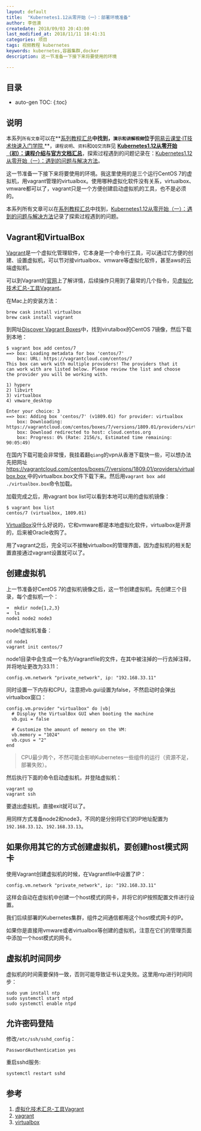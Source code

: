 ```yaml
---
layout: default
title:  "Kubernetes1.12从零开始（一）：部署环境准备"
author: 李佶澳
createdate: 2018/09/03 20:43:00
last_modified_at: 2018/11/11 18:41:31
categories: 项目
tags: 视频教程 kubernetes
keywords: kubernetes,容器集群,docker
description: 这一节准备一下接下来将要使用的环境

---
```


## 目录
* auto-gen TOC:
{:toc}

## 说明

本系列`所有文章`可以在**[系列教程汇总](https://www.lijiaocn.com/tags/class.html)**中找到，`演示和讲解视频`位于**[网易云课堂·IT技术快速入门学院 ](https://study.163.com/provider/400000000376006/course.htm?share=2&shareId=400000000376006)**，`课程说明`、`资料`和`QQ交流群`见 **[Kubernetes1.12从零开始（初）：课程介绍与官方文档汇总](https://www.lijiaocn.com/%E9%A1%B9%E7%9B%AE/2018/10/01/k8s-class-kubernetes-intro.html#说明)**，探索过程遇到的问题记录在：[Kubernetes1.12从零开始（一）：遇到的问题与解决方法](https://www.lijiaocn.com/%E9%97%AE%E9%A2%98/2018/10/01/k8s-class-problem-and-soluation.html)。

这一节准备一下接下来将要使用的环境。我这里使用的是三个运行CentOS 7的虚拟机，用vagrant管理的virtualbox。使用哪种虚拟化软件没有关系，virtualbox、vmware都可以了，vagrant只是一个方便创建启动虚拟机的工具，也不是必须的。

本系列所有文章可以在[系列教程汇总](https://www.lijiaocn.com/tags/class.html)中找到，[Kubernetes1.12从零开始（一）：遇到的问题与解决方法](https://www.lijiaocn.com/%E9%97%AE%E9%A2%98/2018/10/01/k8s-class-problem-and-soluation.html)记录了探索过程遇到的问题。

## Vagrant和VirtualBox

[Vagrant][2]是一个虚拟化管理软件，它本身是一个命令行工具，可以通过它方便的创建、设置虚拟机，可以节对接virtualbox、vmware等虚拟化软件，甚至aws的云端虚拟机。

可以到Vagrant的[官网][2]上了解详情，后续操作只用到了最常的几个指令，见[虚拟化技术汇总-工具Vagrant][1]。

在Mac上的安装方法：

	brew cask install virtualbox
	brew cask install vagrant

到网址[Discover Vagrant Boxes](https://app.vagrantup.com/boxes/search?provider=virtualbox&q=centos&sort=downloads&utf8=%E2%9C%93)中，找到virutalbox的CentOS 7镜像，然后下载到本地：

	$ vagrant box add centos/7
	==> box: Loading metadata for box 'centos/7'
	    box: URL: https://vagrantcloud.com/centos/7
	This box can work with multiple providers! The providers that it
	can work with are listed below. Please review the list and choose
	the provider you will be working with.
	
	1) hyperv
	2) libvirt
	3) virtualbox
	4) vmware_desktop
	
	Enter your choice: 3
	==> box: Adding box 'centos/7' (v1809.01) for provider: virtualbox
	    box: Downloading: https://vagrantcloud.com/centos/boxes/7/versions/1809.01/providers/virtualbox.box
	    box: Download redirected to host: cloud.centos.org
	    box: Progress: 0% (Rate: 2156/s, Estimated time remaining: 90:05:49)

在国内下载可能会非常慢，我挂着翻`qiang`的vpn从香港下载快一些，可以想办法先把网址 [https://vagrantcloud.com/centos/boxes/7/versions/1809.01/providers/virtualbox.box ](https://vagrantcloud.com/centos/boxes/7/versions/1809.01/providers/virtualbox.box)中的virtualbox.box文件下载下来。然后用`vagrant box add ./virtualbox.box`命令加载。

加载完成之后，用vagrant box list可以看到本地可以用的虚拟机镜像：

	$ vagrant box list
	centos/7 (virtualbox, 1809.01)

[VirtualBox][3]没什么好说的，它和vmware都是本地虚拟化软件，virtualbox是开源的，后来被Oracle收购了。

用了vagrant之后，完全可以不接触virtualbox的管理界面，因为虚拟机的相关配置直接通过vagrant设置就可以了。

## 创建虚拟机

上一节准备好CentOS 7的虚拟机镜像之后，这一节创建虚拟机。先创建三个目录，每个虚拟机一个：

	➜  mkdir node{1,2,3}
	➜  ls
	node1 node2 node3

node1虚拟机准备：

	cd node1
	vagrant init centos/7

node1目录中会生成一个名为Vagrantfile的文件，在其中被注掉的一行去掉注释，并将地址更改为33.11：

	config.vm.network "private_network", ip: "192.168.33.11"

同时设置一下内存和CPU，注意把vb.gui设置为false，不然启动时会弹出virtualbox窗口：

	config.vm.provider "virtualbox" do |vb|
	  # Display the VirtualBox GUI when booting the machine
	  vb.gui = false
	
	  # Customize the amount of memory on the VM:
	  vb.memory = "1024"
	  vb.cpus = "2"
	end

>CPU最少两个，不然可能会影响Kubernetes一些组件的运行（资源不足，部署失败）。

然后执行下面的命令启动虚拟机，并登陆虚拟机：

	vagrant up
	vagrant ssh

要退出虚拟机，直接exit就可以了。

用同样方式准备node2和node3，不同的是分别将它们的IP地址配置为`192.168.33.12`、`192.168.33.13`。

## 如果你用其它的方式创建虚拟机，要创建host模式网卡

使用Vagrant创建虚拟机的时候，在Vagrantfile中设置了IP：

	config.vm.network "private_network", ip: "192.168.33.11"

这样会自动在虚拟机中创建一个host模式的网卡，并将它的IP按照配置文件进行设置。

我们后续部署的Kubernetes集群，组件之间通信都用这个host模式网卡的IP。

如果你是直接用vmware或者virtualbox等创建的虚拟机，注意在它们的管理页面中添加一个host模式的网卡。

## 虚拟机时间同步

虚拟机的时间需要保持一致，否则可能导致证书认定失败。这里用ntp进行时间同步：

	sudo yum install ntp
	sudo systemctl start ntpd
	sudo systemctl enable ntpd

## 允许密码登陆

修改`/etc/ssh/sshd_config`：

	PasswordAuthentication yes

重启sshd服务:

	systemctl restart sshd

## 参考

1. [虚拟化技术汇总-工具Vagrant][1]
2. [vagrant][2]
3. [virtualbox][3]

[1]: https://www.lijiaocn.com/%E6%8A%80%E5%B7%A7/2015/12/10/%E8%99%9A%E6%8B%9F%E5%8C%96.html#vagrant "虚拟化技术汇总-工具Vagrant"
[2]: https://www.vagrantup.com/ "vagrant"
[3]: https://www.virtualbox.org/ "virtualbox"
